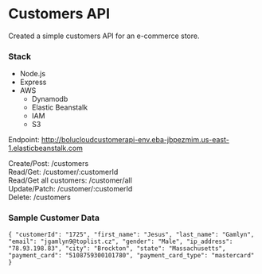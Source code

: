 # Customers API

Created a simple customers API for an e-commerce store.

### Stack

- Node.js
- Express
- AWS
  - Dynamodb
  - Elastic Beanstalk
  - IAM
  - S3

Endpoint: http://bolucloudcustomerapi-env.eba-jbpezmim.us-east-1.elasticbeanstalk.com

Create/Post: /customers \
Read/Get: /customer/:customerId \
Read/Get all customers: /customer/all \
Update/Patch: /customer/:customerId \
Delete: /customers

### Sample Customer Data

`{ "customerId": "1725", "first_name": "Jesus", "last_name": "Gamlyn", "email": "jgamlyn9@toplist.cz", "gender": "Male", "ip_address": "78.93.198.83", "city": "Brockton", "state": "Massachusetts", "payment_card": "5108759300101780", "payment_card_type": "mastercard" }`
